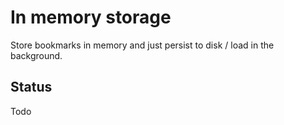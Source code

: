 # In memory storage

Store bookmarks in memory and just persist to disk / load in the background.

## Status

Todo